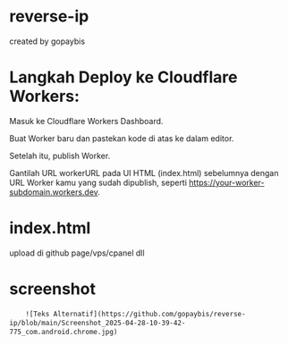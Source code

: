 # reverse-ip
created by gopaybis

# **Langkah Deploy ke Cloudflare Workers:**

Masuk ke Cloudflare Workers Dashboard.

Buat Worker baru dan pastekan kode di atas ke dalam editor.

Setelah itu, publish Worker.

Gantilah URL workerURL pada UI HTML (index.html) sebelumnya dengan URL Worker kamu yang sudah dipublish, seperti https://your-worker-subdomain.workers.dev.


# **index.html**
upload di github page/vps/cpanel dll

# screenshot
        ![Teks Alternatif](https://github.com/gopaybis/reverse-ip/blob/main/Screenshot_2025-04-28-10-39-42-775_com.android.chrome.jpg)
